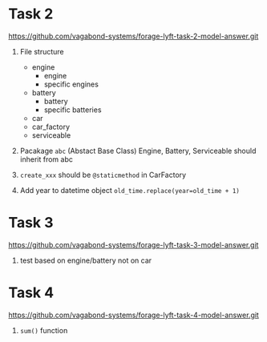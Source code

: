 # Task 2
https://github.com/vagabond-systems/forage-lyft-task-2-model-answer.git

1. File structure
    - engine
        - engine
        - specific engines
    - battery
        - battery
        - specific batteries
    - car
    - car_factory
    - serviceable

2. Pacakage `abc` (Abstact Base Class)
Engine, Battery, Serviceable should inherit from abc

3. `create_xxx` should be `@staticmethod` in CarFactory

4. Add year to datetime object
`old_time.replace(year=old_time + 1)`


# Task 3
https://github.com/vagabond-systems/forage-lyft-task-3-model-answer.git
1. test based on engine/battery not on car

# Task 4
https://github.com/vagabond-systems/forage-lyft-task-4-model-answer.git
1. `sum()` function